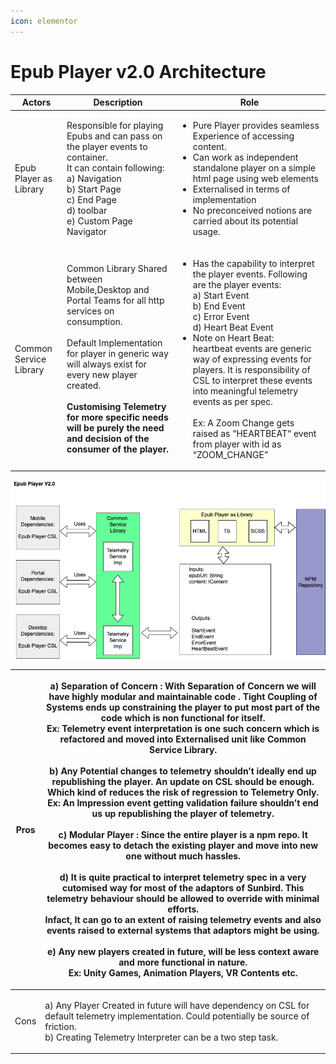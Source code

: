 ```yaml
---
icon: elementor
---
```


# Epub Player v2.0 Architecture

| **Actors**             | **Description**                                                                                                                                                                                                                                                                                                                                              | **Role**                                                                                                                                                                                                                                                                                                                                                                                                                                                                              |
| ---------------------- | ------------------------------------------------------------------------------------------------------------------------------------------------------------------------------------------------------------------------------------------------------------------------------------------------------------------------------------------------------------ | ------------------------------------------------------------------------------------------------------------------------------------------------------------------------------------------------------------------------------------------------------------------------------------------------------------------------------------------------------------------------------------------------------------------------------------------------------------------------------------- |
| Epub Player as Library | <p>Responsible for playing Epubs and can pass on the player events to container.<br>It can contain following:<br>a) Navigation<br>b) Start Page<br>c) End Page<br>d) toolbar<br>e) Custom Page Navigator</p>                                                                                                                                                 | <ul><li>Pure Player provides seamless Experience of accessing content.</li><li>Can work as independent standalone player on a simple html page using web elements</li><li>Externalised in terms of implementation</li><li>No preconceived notions are carried about its potential usage.</li></ul>                                                                                                                                                                                    |
| Common Service Library | <p>Common Library Shared between Mobile,Desktop and Portal Teams for all http services on consumption.<br><br>Default Implementation for player in generic way will always exist for every new player created.<br><br><strong>Customising Telemetry for more specific needs will be purely the need and decision of the consumer of the player.</strong></p> | <ul><li>Has the capability to interpret the player events. Following are the player events:<br>a) Start Event<br>b) End Event<br>c) Error Event<br>d) Heart Beat Event</li><li>Note on Heart Beat:<br>heartbeat events are generic way of expressing events for players. It is responsibility of CSL to interpret these events into meaningful telemetry events as per spec.<br><br>Ex: A Zoom Change gets raised as “HEARTBEAT“ event from player with id as “ZOOM_CHANGE”</li></ul> |

![](../../../../.gitbook/assets/3060760577.png)

| Pros | <p>a) Separation of Concern : With Separation of Concern we will have highly modular and maintainable code . Tight Coupling of Systems ends up constraining the player to put most part of the code which is non functional for itself.<br>Ex: Telemetry event interpretation is one such concern which is refactored and moved into Externalised unit like Common Service Library.<br><br>b) Any Potential changes to telemetry shouldn’t ideally end up republishing the player. An update on CSL should be enough. Which kind of reduces the risk of regression to Telemetry Only.<br>Ex: An Impression event getting validation failure shouldn’t end us up republishing the player of telemetry.<br><br>c) Modular Player : Since the entire player is a npm repo. It becomes easy to detach the existing player and move into new one without much hassles.<br><br>d) It is quite practical to interpret telemetry spec in a very cutomised way for most of the adaptors of Sunbird. This telemetry behaviour should be allowed to override with minimal efforts.<br>Infact, It can go to an extent of raising telemetry events and also events raised to external systems that adaptors might be using.<br><br>e) Any new players created in future, will be less context aware and more functional in nature.<br>Ex: Unity Games, Animation Players, VR Contents etc.</p> |
| ---- | --------------------------------------------------------------------------------------------------------------------------------------------------------------------------------------------------------------------------------------------------------------------------------------------------------------------------------------------------------------------------------------------------------------------------------------------------------------------------------------------------------------------------------------------------------------------------------------------------------------------------------------------------------------------------------------------------------------------------------------------------------------------------------------------------------------------------------------------------------------------------------------------------------------------------------------------------------------------------------------------------------------------------------------------------------------------------------------------------------------------------------------------------------------------------------------------------------------------------------------------------------------------------------------------------------------------------------------------------------------------------------- |
| Cons | <p>a) Any Player Created in future will have dependency on CSL for default telemetry implementation. Could potentially be source of friction.<br>b) Creating Telemetry Interpreter can be a two step task.</p>                                                                                                                                                                                                                                                                                                                                                                                                                                                                                                                                                                                                                                                                                                                                                                                                                                                                                                                                                                                                                                                                                                                                                                    |
